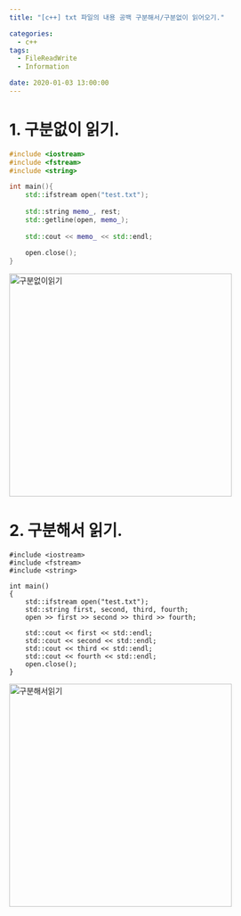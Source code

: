 ```yaml
---
title: "[c++] txt 파일의 내용 공백 구분해서/구분없이 읽어오기."

categories:
  - c++
tags:
  - FileReadWrite
  - Information

date: 2020-01-03 13:00:00
---
```


# 1. 구분없이 읽기.

```c++
#include <iostream>
#include <fstream>
#include <string>

int main(){
    std::ifstream open("test.txt");
 
    std::string memo_, rest;
    std::getline(open, memo_);
 
    std::cout << memo_ << std::endl;
 
    open.close();
}
```

<img width="400" alt="구분없이읽기" src="https://user-images.githubusercontent.com/20227720/71667170-3cbc8e80-2da7-11ea-89d8-cc610138218e.png">

# 2. 구분해서 읽기.

```
#include <iostream>
#include <fstream>
#include <string>
 
int main()
{
    std::ifstream open("test.txt");
    std::string first, second, third, fourth;
    open >> first >> second >> third >> fourth;
 
    std::cout << first << std::endl;
    std::cout << second << std::endl;
    std::cout << third << std::endl;
    std::cout << fourth << std::endl;
    open.close();
}
```

<img width="400" alt="구분해서읽기" src="https://user-images.githubusercontent.com/20227720/71667238-9624bd80-2da7-11ea-85e2-a320f65178be.png">